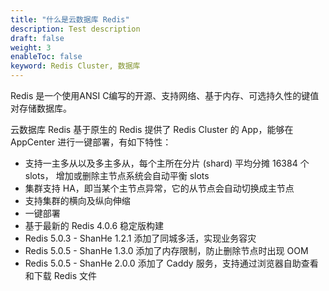 ```yaml
---
title: "什么是云数据库 Redis"
description: Test description
draft: false
weight: 3
enableToc: false
keyword: Redis Cluster, 数据库
---
```




Redis 是一个使用ANSI C编写的开源、支持网络、基于内存、可选持久性的键值对存储数据库。

云数据库 Redis 基于原生的 Redis 提供了 Redis Cluster 的 App，能够在 AppCenter 进行一键部署，有如下特性：

- 支持一主多从以及多主多从，每个主所在分片 (shard) 平均分摊 16384 个 slots， 增加或删除主节点系统会自动平衡 slots 
- 集群支持 HA，即当某个主节点异常，它的从节点会自动切换成主节点
- 支持集群的横向及纵向伸缩
- 一键部署
- 基于最新的 Redis 4.0.6 稳定版构建
- Redis 5.0.3 - ShanHe 1.2.1 添加了同城多活，实现业务容灾
- Redis 5.0.5 - ShanHe 1.3.0 添加了内存限制，防止删除节点时出现 OOM
- Redis 5.0.5 - ShanHe 2.0.0 添加了 Caddy 服务，支持通过浏览器自助查看和下载 Redis 文件
